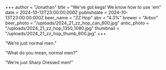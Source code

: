 +++
author = "Jonathan"
title = "We've got kegs! We know how to use 'em"
date = 2024-10-13T23:00:00.000Z
publishdate = 2024-10-13T23:00:00.000Z
beer_name = "ZZ Hop"
abv = "4.3%"
brewer = "Arbor"
beer_photo = "/uploads/2024_21_zz_hop_can_600.jpg"
antic_photo = "/uploads/2024_21_zz_hop_1350_1080.jpg"
thumbnail = "/uploads/2024_21_zz_hop_thumb_600.jpg"
+++

“We’re just normal men.”

“What do you mean, normal men?”

“We’re just Sharp Dressed men!”
